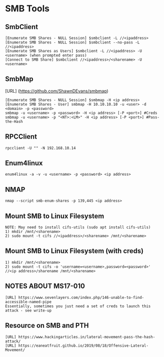 # SMB Tools

## SmbClient
```
[Enumerate SMB Shares - NULL Session] $smbclient -L //<ipaddress>
[Enumerate SMB Shares - NULL Session] $smbclient --no-pass -L //<ipaddress>
[Enumerate SMB Shares as Users] $smbclient -L //<ipaddress> -U <username> (when prompted enter pass)
[Connect to SMB Share] $smbclient //<ipaddress>/<sharename> -U <username>
```

## SmbMap
[URL] (https://github.com/ShawnDEvans/smbmap)
```
[Enumerate SMB Shares - NULL Session] $smbmap -H <ip address>
[Enumerate SMB Shares - User] smbmap -H 10.10.10.10 -u <user> -d <domain> -p <password>
smbmap -u <username> -p <password> -H <ip address> [-P <port>] #Creds
smbmap -u <username> -p "<NT>:<LM>" -H <ip address> [-P <port>] #Pass-the-Hash
```

## RPCClient
```
rpcclient -U "" -N 192.168.10.14
```

## Enum4linux
```
enum4linux -a -v -u <username> -p <password> <ip address>
```

## NMAP
```
nmap --script smb-enum-shares -p 139,445 <ip address>
```

## Mount SMB to Linux Filesystem
```
NOTE: May need to install cifs-utils (sudo apt install cifs-utils)
1) mkdir /mnt/<sharename>
2) sudo mount -t cifs //<ipaddress>/<sharename> /mnt/<sharename>
```

## Mount SMB to Linux Filesystem (with creds)
```
1) mkdir /mnt/<sharename>
2) sudo mount -t cifs -o 'username=<username>,password=<password>' //<ip address>/sharename /mnt/<sharename>
```

## NOTES ABOUT MS17-010
```
[URL] https://www.sevenlayers.com/index.php/146-unable-to-find-accessible-named-pipe
Essentially, sometimes you just need a set of creds to launch this attack - see write-up
```

## Resource on SMB and PTH
```
[URL] https://www.hackingarticles.in/lateral-movement-pass-the-hash-attack/
[URL] https://eaneatfruit.github.io/2019/08/18/Offensive-Lateral-Movement/
```